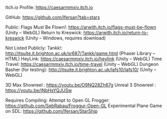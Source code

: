 Itch.io Profile: https://caesarmmxiv.itch.io

GitHub: https://github.com/lfersan?tab=stars

Public:
Flags Must Be Flown!: https://arwith.itch.io/flags-must-be-flown (Unity – WebGL)
Return to Kreswick: https://arwith.itch.io/return-to-kreswick (Unity  – Windows, requires download)

Not Listed Publicly:
Tankk!: http://itsuite.it.brighton.ac.uk/sr687/Tankk/game.html (Phaser Library – HTML)
HeyLink: https://caesarmmxiv.itch.io/heylink (Unity – WebGL)
Time Travel: https://caesarmmxiv.itch.io/time-travel (Unity – WebGL)
Dungeon Basher (for testing): http://itsuite.it.brighton.ac.uk/lafs10/lafs10/ (Unity – WebGL)

3D Max Showreel : https://youtu.be/O9NQ28Zh67g
Unreal 3 Showreel : https://youtu.be/iNbHsYQJUSw

Requires Compiling:
Attempt to Open GL Frogger: https://github.com/SebRabau/Froggur-Open-GL
Experimental Plane Game on SDL: https://github.com/lfersan/StarShip
